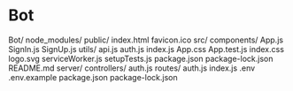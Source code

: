# Bot
Bot/
  node_modules/
  public/
    index.html
    favicon.ico
  src/
    components/
      App.js
      SignIn.js
      SignUp.js
    utils/
      api.js
      auth.js
    index.js
    App.css
    App.test.js
    index.css
    logo.svg
    serviceWorker.js
    setupTests.js
  package.json
  package-lock.json
  README.md
server/
  controllers/
    auth.js
  routes/
    auth.js
  index.js
  .env
  .env.example
  package.json
  package-lock.json
